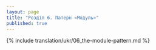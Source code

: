 ```yaml
---
layout: page
title: "Розділ 6. Патерн «Модуль»"
published: true
---
```


{% include translation/ukr/06_the-module-pattern.md %}